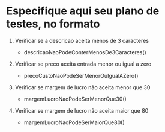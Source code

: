 # Especifique aqui seu plano de testes, no formato

1. Verificar se a descricao aceita menos de 3 caracteres
   - descricaoNaoPodeConterMenosDe3Caracteres()
2. Verificar se preco aceita entrada menor ou igual a zero
   - precoCustoNaoPodeSerMenorOuIgualAZero()

3. Verificar se margem de lucro não aceita menor que 30
   - margemLucroNaoPodeSerMenorQue30()

4. Verificar se margem de lucro não aceita maior que 80
   - margemLucroNaoPodeSerMaiorQue80()
